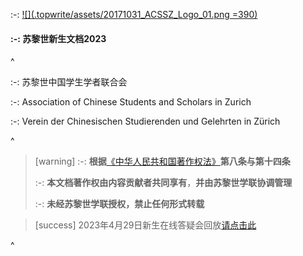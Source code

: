 :-: [![](.topwrite/assets/20171031_ACSSZ_Logo_01.png =390)](https://acssz.org/about/intro/)

#### :-: **苏黎世新生文档2023**

^

:-: 苏黎世中国学生学者联合会

:-: Association of Chinese Students and Scholars in Zurich

:-: Verein der Chinesischen Studierenden und Gelehrten in Zürich

^

> [warning] :-: **根据**[《中华人民共和国著作权法》](http://www.npc.gov.cn/npc/c30834/202011/848e73f58d4e4c5b82f69d25d46048c6.shtml#)**第八条与第十四条**
>
> :-: **本文档著作权由内容贡献者共同享有**，**并由苏黎世学联协调管理**
>
> :-: **未经苏黎世学联授权，禁止任何形式转载**

> [success] 2023年4月29日新生在线答疑会回放[请点击此](https://www.bilibili.com/video/BV18m4y1176R/?share_source=copy_web\&vd_source=802461966f51c0cf1ab48c9114efb719)
>

^
